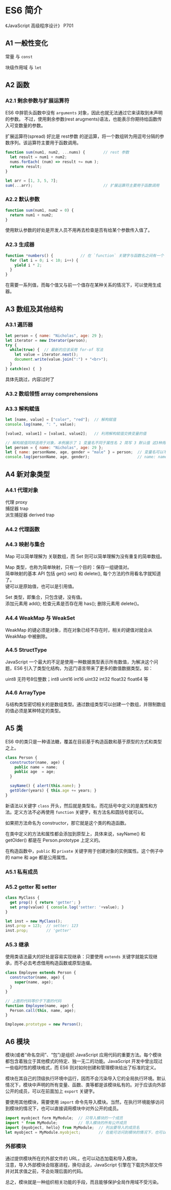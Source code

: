 # ES6 简介

《JavaScript 高级程序设计》 P701

## A1 一般性变化

常量 与 `const`

块级作用域 与 `let`

## A2 函数

### A2.1 剩余参数与扩展运算符

ES6 中胖箭头函数中没有 `arguments` 对象，因此也就无法通过它来读取到未声明的参数。
不过，使用剩余参数(rest arugments)语法，也能表示你期待给函数传入可变数量的参数。

扩展运算符(spread) 好比是 rest参数 的逆运算，将一个数组转为用逗号分隔的参数序列。该运算符主要用于函数调用。

```js
function sum(num1, num2, ...nums) {        // rest 参数
  let result = num1 + num2;
  nums.forEach( (num) => result += num );
  return result;
}

let arr = [1, 3, 5, 7];
sum(...arr);                               // 扩展运算符主要用于函数调用
```

### A2.2 默认参数

```js
function sum(num1, num2 = 0) {
  return num1 + num2;
}
```

使用默认参数的好处是开发人员不用再去检查是否有给某个参数传入值了。

### A2.3 生成器

```js
function *numbers() {            // 在 `function` 关键字与函数名之间有一个 `*`
  for (let i = 0; i < 10; i++) {
    yield i * 2;
  }
}
```

在需要一系列值，而每个值又与前一个值存在某种关系的情况下，可以使用生成器。

## A3 数组及其他结构

### A3.1 遍历器

```js
let person = { name: "Nicholas", age: 29 };
let iterator = new Iterator(person);
try {
  while(true) {  // 最新的应该采用 for-of 写法
    let value = iterator.next();
    document.write(value.join(":") + "<br>");
  }
} catch(ex) {  }
```

具体先跳过，内容过时了

### A3.2 数组领悟 array comprehensions

### A3.3 解构赋值

```js
let [name, value] = ["color", "red"];  // 解构赋值
console.log(name, ": ", value);

[value2, value1] = [value1, value2];   // 利用解构赋值交换变量的值

// 解构赋值同样适用于对象，本例展示了 1 变量名不同于属性名 2 简写 3 默认值 这3种用法
let person = { name: "Nicholas", age: 29 };
let { name: personName, age, gender = "male" } = person;  // 变量名可以不同于属性名
console.log(personName, age, gender);                     // name: name -> name: personName
```

## A4 新对象类型

### A4.1 代理对象

代理 proxy  
捕捉器 trap  
派生捕捉器 derived trap

### A4.2 代理函数

### A4.3 映射与集合

Map 可以简单理解为 关联数组，而 Set 则可以简单理解为没有重复的简单数组。

Map 类型，也称为简单映射，只有一个目的：保存一组键值对。  
简单映射的基本 API 包括 get() set() 和 delete(), 每个方法的作用看名字就知道了。  
键可以是原始值，也可以是引用值。

Set 类型，即集合，只包含键，没有值。  
添加元素用 add(); 检查元素是否存在用 has(); 删除元素用 delete()。

### A4.4 WeakMap 与 WeakSet

WeakMap 的键必须是对象，而在对象已经不存在时，相关的键值对就会从 WeakMap 中被删除。

### A4.5 StructType

JavaScript 一个最大的不足是使用一种数据类型表示所有数值，为解决这个问题，ES6 引入了类型化结构，为这门语言带来了更多的数值数据类型。如：

uint8 无符号8位整数；int8 uint16 int16 uint32 int32 float32 float64 等

### A4.6 ArrayType

与结构类型密切相关的是数组类型。通过数组类型可以创建一个数组，并限制数组的值必须是某种特定的类型。

## A5 类

ES6 中的类只是一种语法糖，覆盖在目前基于构造函数和基于原型的方式和类型之上。

```js
class Person {
  constructor(name, age) {
    public name = name;
    public age  = age;
  }

  sayName() { alert(this.name); }
  getOlder(years) { this.age += years; }
}
```

新语法以关键字 `class` 开头，然后就是类型名，而花括号中定义的是属性和方法。定义方法不必再使用 `function` 关键字，有方法名和圆括号就可以。

如果把方法命名为 constructor，那它就是这个类的构造函数。

在类中定义的方法和属性都会添加到原型上，具体来说，sayName() 和 getOlder() 都是在 Person.prototype 上定义的。

在构造函数中，`public` 和 `private` 关键字用于创建对象的实例属性。这个例子中的 name 和 age 都是公用属性。

### A5.1 私有成员

### A5.2 getter 和 setter

```js
class MyClass {
  get prop() { return 'getter'; }
  set prop(value) { console.log('setter: '+value); }
}

let inst = new MyClass();
inst.prop = 123;  // setter: 123
inst.prop;        // 'getter'
```

### A5.3 继承

使用类语法最大的好处是容易实现继承：只要使用 `extends` 关键字就能实现继承，而不必去考虑借用构造函数或原型连缀。

```js
class Employee extends Person {
  constructor(name, age) {
    super(name, age);
  }
}

// 上面的代码等价于下面的代码
function Employee(name, age) {
  Person.call(this, name, age);
}

Employee.prototype = new Person();
```

## A6 模块

模块(或者“命名空间”、“包”)是组织 JavaScript 应用代码的重要方法。每个模块都包含着独立于其他模式的特定、独一无二的功能。JavaScript 开发中曾出现过一些临时性的模块格式，而 ES6 则对如何创建和管理模块给出了标准的定义。

模块在其自己的顶级执行环境中运行，因而不会污染导入它的全局执行环境。默认情况下，模块中声明的所有变量、函数、类等都是该模块私有的。对于应该向外部公开的成员，可以在前面加上 `export` 关键字。

要使用其他模块，需要使用 `import` 命令先导入模块。当然，在执行环境能够访问到模块的情况下，也可以直接调用模块中对外公开的成员。

```js
import myobject form MyModule;  // 只导入模块的一个成员
import * from MyModule;         // 导入模块的所有公开成员
import {myobject, hello} from MyModule;  // 列出要导入的成员名
let myobject = MyModule.myobject;        // 在能可访问到模块的情况下，也可以直接调用模块中的公开方法
```

### 外部模块

通过提供模块所在的外部文件的 URL，也可以动态加载和导入模块。  
注意，导入外部模块会阻塞进程，换句话说，JavaScript 引擎在下载完外部文件并对其求值之前，不会处理后面的代码。

总之，模块就是一种组织相关功能的手段，而且能够保护全局作用域不受污染。
